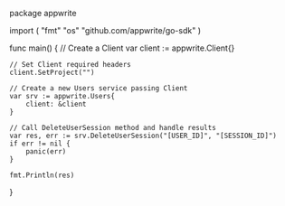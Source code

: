 package appwrite

import (
    "fmt"
    "os"
    "github.com/appwrite/go-sdk"
)

func main() {
    // Create a Client
    var client := appwrite.Client{}

    // Set Client required headers
    client.SetProject("")

    // Create a new Users service passing Client
    var srv := appwrite.Users{
        client: &client
    }

    // Call DeleteUserSession method and handle results
    var res, err := srv.DeleteUserSession("[USER_ID]", "[SESSION_ID]")
    if err != nil {
        panic(err)
    }

    fmt.Println(res)
}
